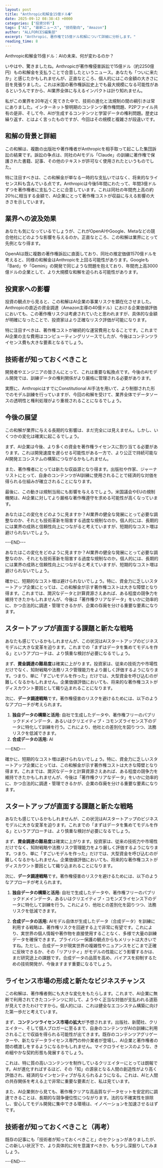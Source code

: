 ```yaml
---
layout: post
title: "Anthropic和解金15億ドル�"
date: 2025-09-12 08:38:43 +0000
categories: ["投資分析"]
tags: ["AI", "最新ニュース", "技術動向", "Amazon"]
author: "ALLFORCES編集部"
excerpt: "Anthropic、著作権で15億ドル和解について詳細に分析します。"
reading_time: 8
---
```


Anthropic和解金15億ドル：AIの未来、何が変わるのか？

いやはや、驚きましたね。Anthropicが著作権侵害訴訟で15億ドル（約2250億円）もの和解金を支払うことで合意したというニュース。あなたも「ついに来たか」と感じたかもしれませんが、正直なところ、個人的にはこの金額の大きさに目を見張りました。これは米国の著作権訴訟史上でも最大規模になる可能性があるというんですから、AI業界全体に与えるインパクトは計り知れません。

私がこの業界を20年近く見てきた中で、技術の進化と法規制の間の綱引きは常にありました。インターネット黎明期のコンテンツ著作権問題、P2Pファイル共有の是非、そして今、AIが生成するコンテンツと学習データの権利問題。歴史は繰り返す、とはよく言ったものですが、今回はその規模と複雑さが段違いです。

## 和解の背景と詳細

この和解は、複数の出版社や著作権者がAnthropicを相手取って起こした集団訴訟の結果です。訴訟の争点は、同社のAIモデル「Claude」の訓練に著作権で保護された書籍、記事、その他のテキストが許可なく使用されたというものでした。

特に注目すべきは、この和解金が単なる一時的な支払いではなく、将来的なライセンス料も含んでいる点です。Anthropicは今後5年間にわたって、年間3億ドルずつを著作権者に支払うことに合意しています。これは同社の年間売上高の約20％に相当する金額で、AI企業にとって著作権コストが収益に与える影響の大きさを示しています。

## 業界への波及効果

あなたも気になっているでしょうが、これがOpenAIやGoogle、Metaなどの競合他社にどのような影響を与えるのか。正直なところ、この和解は業界にとって先例となり得ます。

OpenAIは既に複数の著作権訴訟に直面しており、同社の推定価値1570億ドルを考えると、同様の和解金はAnthropicを上回る可能性があります。Googleも「Bard」や「Gemini」の開発で同じような問題を抱えており、年間売上高3000億ドルの企業として、より大規模な和解を迫られる可能性があります。

## 投資家への影響

投資の観点から見ると、この和解はAI企業の事業リスクを顕在化させました。Anthropicの直近の資金調達（Amazon主導の40億ドル）における企業価値評価においても、この著作権リスクは考慮されていたと思われますが、具体的な金額が明確になったことで、投資家はより正確なリスク評価が可能になります。

特に注目すべきは、著作権コストが継続的な運営費用となることです。これまでAI企業の主な費用はコンピューティングリソースでしたが、今後はコンテンツライセンス費も大きな要素となるでしょう。

## 技術者が知っておくべきこと

開発者やエンジニアの皆さんにとって、これは重要な転換点です。今後のAIモデル開発では、訓練データの権利関係がより厳格に管理される必要があります。

実際に、AnthropicはすでにConstitutional AI手法を用いて、より制御された形でのモデル訓練を行っていますが、今回の和解を受けて、業界全体でデータソースの透明性と権利処理がより重視されることになるでしょう。

## 今後の展望

この和解が業界に与える長期的な影響は、まだ完全には見えません。しかし、いくつかの変化は確実に起こるでしょう。

まず、AI企業は今後、より多くの資金を著作権ライセンスに割り当てる必要があります。これは開発速度を遅らせる可能性がある一方で、より公正で持続可能なAI開発エコシステムの構築につながるかもしれません。

また、著作権者にとっては新たな収益源となり得ます。出版社や作家、ジャーナリストにとって、自身のコンテンツがAI訓練に使用されることで経済的な対価を得られる仕組みが確立されることになります。

最後に、この動きは規制当局にも影響を与えるでしょう。米国議会やEUの規制機関は、AI企業に対してより厳格な著作権遵守を求める可能性が高くなっています。

あなたはこの変化をどのように見ますか？AI業界の健全な発展にとって必要な調整なのか、それとも技術革新を阻害する過度な規制なのか。個人的には、長期的には業界の成熟と信頼性向上につながると考えていますが、短期的なコスト増は避けられないでしょう。

---END---

あなたはこの変化をどのように見ますか？AI業界の健全な発展にとって必要な調整なのか、それとも技術革新を阻害する過度な規制なのか。個人的には、長期的には業界の成熟と信頼性向上につながると考えていますが、短期的なコスト増は避けられないでしょう。

確かに、短期的なコスト増は避けられないでしょう。特に、資金力に乏しいスタートアップ企業にとっては、この和解金が示す著作権コストは大きな障壁となり得ます。これまでは、潤沢なデータと計算資源さえあれば、ある程度の競争力を維持できたかもしれませんが、今後は「著作権クリアなデータ」をいかに効率的に、かつ合法的に調達・管理できるかが、企業の存廃を分ける重要な要素になります。

## スタートアップが直面する課題と新たな戦略

あなたも感じているかもしれませんが、この状況はAIスタートアップのビジネスモデルに大きな変革を迫ります。これまでの「まずはデータを集めてモデルを作る」というアプローチは、より慎重な検討が必要になるでしょう。

まず、**資金調達の難易度**は確実に上がります。投資家は、従来の技術力や市場性だけでなく、知財戦略や法務リスク管理能力をより厳しく評価するようになります。つまり、単に「すごいモデルを作った」だけでは、大型資金を呼び込むのが難しくなるかもしれません。企業価値評価においても、将来的な著作権コストがディスカウント要因として織り込まれることになります。

次に、**データ調達戦略**です。著作権侵害のリスクを避けるためには、以下のようなアプローチが考えられます。

1.  **独自データの構築と活用:** 自社で生成したデータや、著作権フリーのパブリックドメインデータ、あるいはクリエイティブ・コモンズライセンス下のデータに特化して訓練を行う。これにより、他社との差別化を図りつつ、法務リスクを低減できます。
2.  **合成データの活用:** AI

---END---

確かに、短期的なコスト増は避けられないでしょう。特に、資金力に乏しいスタートアップ企業にとっては、この和解金が示す著作権コストは大きな障壁となり得ます。これまでは、潤沢なデータと計算資源さえあれば、ある程度の競争力を維持できたかもしれませんが、今後は「著作権クリアなデータ」をいかに効率的に、かつ合法的に調達・管理できるかが、企業の存廃を分ける重要な要素になります。

## スタートアップが直面する課題と新たな戦略

あなたも感じているかもしれませんが、この状況はAIスタートアップのビジネスモデルに大きな変革を迫ります。これまでの「まずはデータを集めてモデルを作る」というアプローチは、より慎重な検討が必要になるでしょう。

まず、**資金調達の難易度**は確実に上がります。投資家は、従来の技術力や市場性だけでなく、知財戦略や法務リスク管理能力をより厳しく評価するようになります。つまり、単に「すごいモデルを作った」だけでは、大型資金を呼び込むのが難しくなるかもしれません。企業価値評価においても、将来的な著作権コストがディスカウント要因として織り込まれることになります。

次に、**データ調達戦略**です。著作権侵害のリスクを避けるためには、以下のようなアプローチが考えられます。

1.  **独自データの構築と活用:** 自社で生成したデータや、著作権フリーのパブリックドメインデータ、あるいはクリエイティブ・コモンズライセンス下のデータに特化して訓練を行う。これにより、他社との差別化を図りつつ、法務リスクを低減できます。

2.  **合成データの活用:** AIモデル自体が生成したデータ（合成データ）を訓練に利用する戦略は、著作権リスクを回避する上で非常に有望です。これにより、実世界の個人情報や著作物を直接使用することなく、多様で大量の訓練データを確保できます。プライバシー保護の観点からもメリットは大きいですね。ただし、合成データが現実世界の複雑性やニュアンスをどこまで正確に反映できるか、その「リアリティ」がモデルの性能にどう影響するかは、まだ研究途上の課題です。合成データの品質を高め、バイアスを抑制するための技術開発が、今後ますます重要になるでしょう。

## ライセンス市場の形成と新たなビジネスチャンス

この和解は、著作権者側にも大きな変化をもたらします。これまで、AI企業に無断で利用されてきたコンテンツに対して、ようやく正当な対価が支払われる道筋が見えてきたわけですから。個人的には、これは健全なエコシステム構築に向けた第一歩だと考えています。

まず、**コンテンツライセンス市場の拡大**が予想されます。出版社、新聞社、クリエイター、そして個人ブロガーに至るまで、自身のコンテンツがAIの訓練に利用されることで収益を得られる可能性が出てきます。既存のコンテンツアグリゲーターや、新たなデータライセンス専門の仲介業者が登場し、AI企業と著作権者の間の橋渡しをするようになるかもしれません。マイクロライセンスのような、きめ細やかな契約形態も発展するでしょう。

これは、特に質の高いコンテンツを制作しているクリエイターにとっては朗報です。AIが進化すればするほど、その「知」の源泉となる人間の創造性がより高く評価され、経済的なインセンティブが与えられるようになる。これは、AIと人間の共存関係を考える上で非常に重要な要素だと、私は見ています。

また、AI企業側から見ても、著作権クリアな高品質なデータセットを安定的に調達できることは、長期的な競争優位性につながります。法的な不確実性を排除し、安心してモデル開発に集中できる環境は、イノベーションを加速させるはずです。

## 技術者が知っておくべきこと（再考）

既存の記事にも「技術者が知っておくべきこと」のセクションがありましたが、この新しい状況下で、より具体的に何を意識すべきか、もう少し深掘りしてみましょう。

---END---